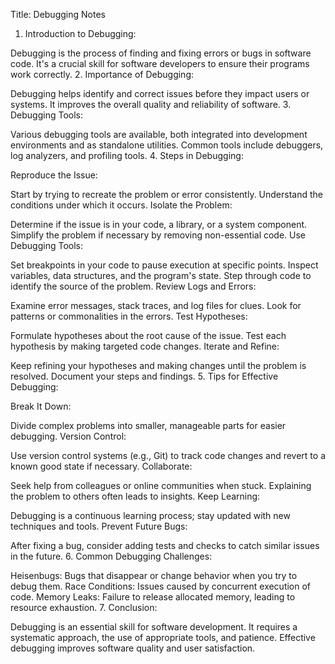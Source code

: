 Title: Debugging Notes

1. Introduction to Debugging:

Debugging is the process of finding and fixing errors or bugs in software code.
It's a crucial skill for software developers to ensure their programs work correctly.
2. Importance of Debugging:

Debugging helps identify and correct issues before they impact users or systems.
It improves the overall quality and reliability of software.
3. Debugging Tools:

Various debugging tools are available, both integrated into development environments and as standalone utilities.
Common tools include debuggers, log analyzers, and profiling tools.
4. Steps in Debugging:

Reproduce the Issue:

Start by trying to recreate the problem or error consistently.
Understand the conditions under which it occurs.
Isolate the Problem:

Determine if the issue is in your code, a library, or a system component.
Simplify the problem if necessary by removing non-essential code.
Use Debugging Tools:

Set breakpoints in your code to pause execution at specific points.
Inspect variables, data structures, and the program's state.
Step through code to identify the source of the problem.
Review Logs and Errors:

Examine error messages, stack traces, and log files for clues.
Look for patterns or commonalities in the errors.
Test Hypotheses:

Formulate hypotheses about the root cause of the issue.
Test each hypothesis by making targeted code changes.
Iterate and Refine:

Keep refining your hypotheses and making changes until the problem is resolved.
Document your steps and findings.
5. Tips for Effective Debugging:

Break It Down:

Divide complex problems into smaller, manageable parts for easier debugging.
Version Control:

Use version control systems (e.g., Git) to track code changes and revert to a known good state if necessary.
Collaborate:

Seek help from colleagues or online communities when stuck.
Explaining the problem to others often leads to insights.
Keep Learning:

Debugging is a continuous learning process; stay updated with new techniques and tools.
Prevent Future Bugs:

After fixing a bug, consider adding tests and checks to catch similar issues in the future.
6. Common Debugging Challenges:

Heisenbugs: Bugs that disappear or change behavior when you try to debug them.
Race Conditions: Issues caused by concurrent execution of code.
Memory Leaks: Failure to release allocated memory, leading to resource exhaustion.
7. Conclusion:

Debugging is an essential skill for software development.
It requires a systematic approach, the use of appropriate tools, and patience.
Effective debugging improves software quality and user satisfaction.

